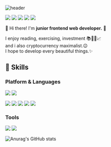 ![header](https://capsule-render.vercel.app/api?type=waving&color=gradient&height=300&section=header&text=Welcome!&fontSize=90&desc=%20Namjun's%20Github%20profile&descAlign=60&descAlignY=65)



<a href="https://mail.google.com/mail/u/0/#inbox" target="_blank"><img src="https://img.shields.io/badge/wrasf175@gmail.com-EA4335?style=flat-square&logo=Gmail&logoColor=white"/></a> <a href="https://www.linkedin.com/in/kim-namjun-a655181ab/" target="_blank"> <img src="https://img.shields.io/badge/Adrian Kim-0A66C2?style=flat-square&logo=LinkedIn&logoColor=white"/></a> <a href="https://www.instagram.com/learnupeveryday/" target="_blank"><img src="https://img.shields.io/badge/@learnupeveryday-E4405F?style=flat-square&logo=Instagram&logoColor=white"/></a>  <a href="https://velog.io/@arsshavin" target="_blank"><img src="https://img.shields.io/badge/eungeh.eth-20C997?style=flat-square&logo=Velog&logoColor=white"/></a> <a href="https://www.notion.so/adrian96/Adrian-a21ff13a9752477fadccaf863142149e" target="_blank"><img src="https://img.shields.io/badge/Adrian-000000?style=flat-square&logo=Notion&logoColor=white"/></a>    
   
   
   
👋 Hi there! I'm **junior frontend web developer.** 👶

I enjoy reading, exercising, investment 📚🏋️‍♀️📈   
and i also cryptocurrency maximalist.😉   
I hope to develop every beautiful things.✨   
   
   
   
## 💪 Skills   


### Platform & Languages   


<img src="https://img.shields.io/badge/React-61DAFB?style=flat-square&logo=React&logoColor=white"/> <img src="https://img.shields.io/badge/Vue.js-4FC08D?style=flat-square&logo=Vue.js&logoColor=white"/>      

<img src="https://img.shields.io/badge/JavaScript-F7DF1E?style=flat-square&logo=JavaScript&logoColor=black"/> <img src="https://img.shields.io/badge/TypeScript-3178C6?style=flat-square&logo=TypeScript&logoColor=white"/> <img src="https://img.shields.io/badge/Sass-CC6699?style=flat-square&logo=Sass&logoColor=white"/> <img src="https://img.shields.io/badge/Python-3776AB?style=flat-square&logo=Python&logoColor=white"/> <img src="https://img.shields.io/badge/Solidity-363636?style=flat-square&logo=Solidity&logoColor=white"/>


### Tools   


<img src="https://img.shields.io/badge/Git-F05032?style=flat-square&logo=Git&logoColor=white"/> <img src="https://img.shields.io/badge/VScode-007ACC?style=flat-square&logo=Visual Studio Code&logoColor=white"/>    




![Anurag's GitHub stats](https://github-readme-stats.vercel.app/api?username=namjunkim12&show_icons=true&theme=default)

   
